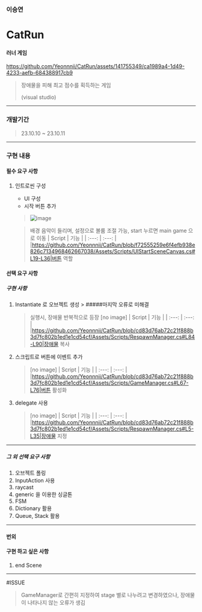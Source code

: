 
### 이승연

# CatRun

#### 러너 게임


https://github.com/Yeonnnii/CatRun/assets/141755349/ca1989a4-1d49-4233-aefb-684388917cb9



> 장애물을 피해 최고 점수를 획득하는 게임
> 
>  (visual studio)


---


### 개발기간
> 23.10.10 ~ 23.10.11


---


### 구현 내용


#### 필수 요구 사항

1. 인트로씬 구성
    - UI 구성
    - 시작 버튼 추가

   > ![image](https://github.com/Yeonnnii/CatRun/assets/141755349/04bd703c-f9d9-4af2-81c0-bdae9aed6200)


   > 배경 음악이 들리며, 설정으로 볼륨 조절 가능, start 누르면 main game 으로 이동
   > | Script | 기능 |
   > | :---: | :---: |
   > |https://github.com/Yeonnnii/CatRun/blob/f72555259e6f4efb938e826c7134968462667038/Assets/Scripts/UIStartSceneCanvas.cs#L19-L36|버튼 역할


#### 선택 요구 사항

##### 구현 사항
1. Instantiate 로 오브젝트 생성    >    #####마지막 오류로 미해결
   > 실행시, 장애물 반복적으로 등장
   > [no image]
   > | Script | 기능 |
   > | :---: | :---: |
   > |https://github.com/Yeonnnii/CatRun/blob/cd83d76ab72c21f888b3d7fc802b1ed1e1cd54cf/Assets/Scripts/RespawnManager.cs#L84-L90|장애물 복사

2. 스크립트로 버튼에 이벤트 추가
   > [no image]
   > | Script | 기능 |
   > | :---: | :---: |
   > |https://github.com/Yeonnnii/CatRun/blob/cd83d76ab72c21f888b3d7fc802b1ed1e1cd54cf/Assets/Scripts/GameManager.cs#L67-L76|버튼 활성화


3. delegate 사용
   > [no image]
   > | Script | 기능 |
   > | :---: | :---: |
   > |https://github.com/Yeonnnii/CatRun/blob/cd83d76ab72c21f888b3d7fc802b1ed1e1cd54cf/Assets/Scripts/RespawnManager.cs#L5-L35|장애물 지정

---
##### 그 외 선택 요구 사항

1. 오브젝트 폴링
2. InputAction 사용
3. raycast 
4. generic 을 이용한 싱글톤
5. FSM
6. Dictionary 활용
7. Queue, Stack 활용


---
#### 번외
#### 구현 하고 싶은 사항
1. end Scene
---

#ISSUE
 > GameManager로 간편히 지정하여 stage 별로 나누려고 변경하였으나, 장애물이 나타나지 않는 오류가 생김

